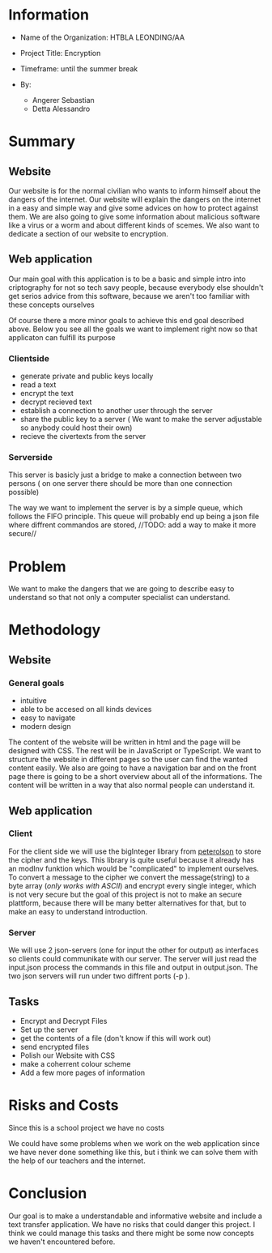 # Information
- Name of the Organization: HTBLA LEONDING/AA

- Project Title: Encryption

- Timeframe: until the summer break

- By:
  - Angerer Sebastian
  - Detta Alessandro

# Summary
## Website
Our website is for the normal civilian who wants to inform himself about the dangers of the internet. Our website will explain the dangers on the internet in a easy and simple way and give some advices on how to protect against them. We are also going to give some information about malicious software like a virus or a worm and about different kinds of scemes. We also want to dedicate a section of our website to encryption.

## Web application
Our main goal with this application is to be a basic and simple intro into criptography for not so tech savy people, because everybody else shouldn't get serios advice from this software, because we aren't too familiar with these concepts ourselves

Of course there a more minor goals to achieve this end goal described above. Below you see all the goals we want to implement right now so that applicaton can fulfill its purpose

### Clientside
- generate private and public keys locally
- read a text 
- encrypt the text
- decrypt recieved text
- establish a connection to another user through the server
- share the public key to a server ( We want to make the server adjustable so anybody could host their own)
- recieve the civertexts from the server

### Serverside
This server is basicly just a bridge to make a connection between two persons ( on one server there should be more than one connection possible)

The way we want to implement the server is by a simple queue, which follows the FIFO principle. This queue will probably end up being a json file where diffrent commandos are stored, //TODO: add a way to make it more secure//
# Problem
We want to make the dangers that we are going to describe easy to understand so that not only a computer specialist can understand.

# Methodology
## Website
### General goals
- intuitive
- able to be accesed on all kinds devices
- easy to navigate
- modern design 

The content of the website will be written in html and the page will be designed with CSS. The rest will be in JavaScript or TypeScript. We want to structure the website in different pages so the user can find the wanted content easily. We also are going to have a navigation bar and on the front page there is going to be a short overview about all of the informations. The content will be written in a way that also normal people can understand it.

## Web application
### Client
For the client side we will use the bigInteger library from [peterolson](https://github.com/peterolson/BigInteger.js) to store the cipher and the keys. This library is quite useful because it already has an modInv funktion which would be "complicated" to implement ourselves. To convert a message to the cipher we convert the message(string) to a byte array (*only works with ASCII*) and encrypt every single integer, which is not very secure but the goal of this project is not to make an secure plattform, because there will be many better alternatives for that, but to make an easy to understand introduction.

### Server
We will use 2 json-servers (one for input the other for output) as interfaces so clients could communikate with our server. The server will just read the input.json process the commands in this file and output in output.json. The two json servers will run under two diffrent ports (-p <port>).

## Tasks

- Encrypt and Decrypt Files 
- Set up the server 
- get the contents of a file (don't know if this will work out)
- send encrypted files 
- Polish our Website with CSS
- make a coherrent colour scheme
- Add a few more pages of information

# Risks and Costs

Since this is a school project we have no costs

We could have some problems when we work on the web application since we have never done something like this, but i think we can solve them with the help of our teachers and the internet.

# Conclusion
Our goal is to make a understandable and informative website and include a text transfer application. We have no risks that could danger this project. I think we could manage this tasks and there might be some now concepts we haven't encountered before. 
